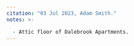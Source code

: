 ```yaml
---
citation: "03 Jul 2023, Adam Smith."
notes: >- 

  - Attic floor of Dalebrook Apartments. 
---
```



